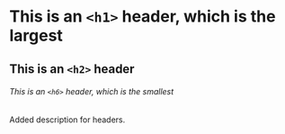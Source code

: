 # This is an `<h1>` header, which is the largest

## This is an `<h2>` header

###### This is an `<h6>` header, which is the smallest












Added description for headers.

